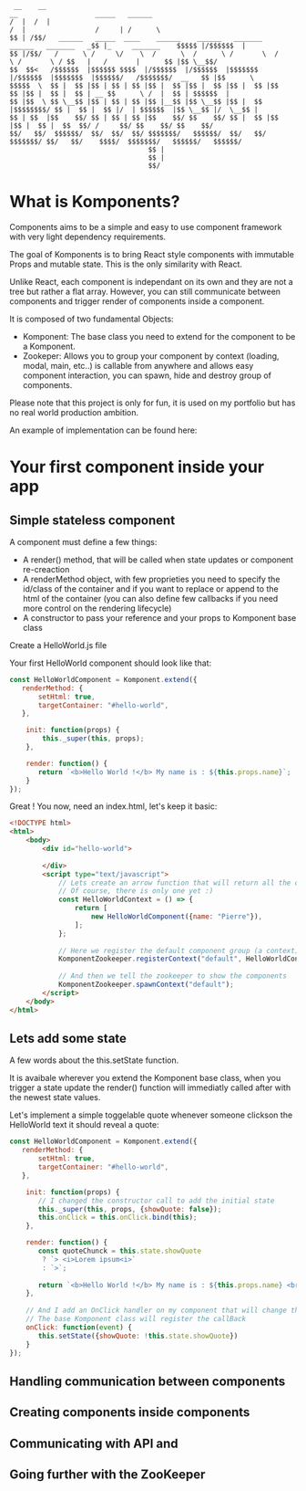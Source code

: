 ```
 __    __                                                                              __                   _____   ______  
/  |  /  |                                                                            /  |                 /     | /      \ 
$$ | /$$/   ______   _____  ____    ______    ______   _______    ______   _______   _$$ |_     _______    $$$$$ |/$$$$$$  |
$$ |/$$/   /      \ /     \/    \  /      \  /      \ /       \  /      \ /       \ / $$   |   /       |      $$ |$$ \__$$/ 
$$  $$<   /$$$$$$  |$$$$$$ $$$$  |/$$$$$$  |/$$$$$$  |$$$$$$$  |/$$$$$$  |$$$$$$$  |$$$$$$/   /$$$$$$$/  __   $$ |$$      \ 
$$$$$  \  $$ |  $$ |$$ | $$ | $$ |$$ |  $$ |$$ |  $$ |$$ |  $$ |$$    $$ |$$ |  $$ |  $$ | __ $$      \ /  |  $$ | $$$$$$  |
$$ |$$  \ $$ \__$$ |$$ | $$ | $$ |$$ |__$$ |$$ \__$$ |$$ |  $$ |$$$$$$$$/ $$ |  $$ |  $$ |/  | $$$$$$  |$$ \__$$ |/  \__$$ |
$$ | $$  |$$    $$/ $$ | $$ | $$ |$$    $$/ $$    $$/ $$ |  $$ |$$       |$$ |  $$ |  $$  $$/ /     $$/ $$    $$/ $$    $$/ 
$$/   $$/  $$$$$$/  $$/  $$/  $$/ $$$$$$$/   $$$$$$/  $$/   $$/  $$$$$$$/ $$/   $$/    $$$$/  $$$$$$$/   $$$$$$/   $$$$$$/  
                                  $$ |                                                                                      
                                  $$ |                                                                                      
                                  $$/                                                                                       
```

# What is Komponents?

Components aims to be a simple and easy to use component framework with very light dependency requirements.

The goal of Komponents is to bring React style components with immutable Props and mutable state. This is the only similarity with React.

Unlike React, each component is independant on its own and they are not a tree but rather a flat array.
However, you can still communicate between components and trigger render of components inside a component.

It is composed of two fundamental Objects:

- Komponent: The base class you need to extend for the component to be a Komponent.
- Zookeper: Allows you to group your component by context (loading, modal, main, etc..) is callable 
            from anywhere and allows easy component interaction, you can spawn, hide and destroy group of components.

Please note that this project is only for fun, it is used on my portfolio but has no real world production ambition.

An example of implementation can be found here: 

# Your first component inside your app
## Simple stateless component
A component must define a few things:
- A render() method, that will be called when state updates or component re-creaction
- A renderMethod object, with few proprieties you need to specify the id/class of the container and if you want to replace or append to the html of the container (you can also define few callbacks if you need more control on the rendering lifecycle)
- A constructor to pass your reference and your props to Komponent base class

Create a HelloWorld.js file

Your first HelloWorld component should look like that:
```javascript
const HelloWorldComponent = Komponent.extend({
   renderMethod: {
       setHtml: true,
       targetContainer: "#hello-world",
   },

    init: function(props) {
        this._super(this, props);
    },

    render: function() {
       return `<b>Hello World !</b> My name is : ${this.props.name}`;
    }
});
```

Great ! You now, need an index.html, let's keep it basic:
```html
<!DOCTYPE html>
<html>
    <body>
        <div id="hello-world">
        
        </div>
        <script type="text/javascript">
            // Lets create an arrow function that will return all the components of our app
            // Of course, there is only one yet :)
            const HelloWorldContext = () => {
                return [
                    new HelloWorldComponent({name: "Pierre"}),
                ];
            };
            
            // Here we register the default component group (a context) to the ZooKeeper
            KomponentZookeeper.registerContext("default", HelloWorldContext);
            
            // And then we tell the zookeeper to show the components
            KomponentZookeeper.spawnContext("default");
        </script>
    </body>
</html>
```

## Lets add some state
A few words about the this.setState function.

It is avaibale wherever you extend the Komponent base class, when you trigger a state update the render() function will immediatly called after with the newest state values.

Let's implement a simple toggelable quote whenever someone clickson the HelloWorld text it should reveal a quote:

```javascript
const HelloWorldComponent = Komponent.extend({
   renderMethod: {
       setHtml: true,
       targetContainer: "#hello-world",
   },

    init: function(props) {
       // I changed the constructor call to add the initial state 
       this._super(this, props, {showQuote: false});
       this.onClick = this.onClick.bind(this);
    },

    render: function() {
       const quoteChunck = this.state.showQuote 
        ? `> <i>Lorem ipsum<i>`
        : `>`;
       
       return `<b>Hello World !</b> My name is : ${this.props.name} <br /> ${quoteChunck}`;
    },
    
    // And I add an OnClick handler on my component that will change the state
    // The base Komponent class will register the callBack
    onClick: function(event) {
       this.setState({showQuote: !this.state.showQuote})
    }
});
```

## Handling communication between components

## Creating components inside components

## Communicating with API and

## Going further with the ZooKeeper


